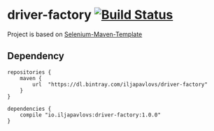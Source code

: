 # driver-factory  [![Build Status](https://travis-ci.com/iljapavlovs/driver-factory.svg?branch=master)](https://travis-ci.com/iljapavlovs/driver-factory)

Project is based on [Selenium-Maven-Template](https://github.com/Ardesco/Selenium-Maven-Template)

## Dependency
```
repositories {
    maven {
        url  "https://dl.bintray.com/iljapavlovs/driver-factory" 
    }
}

dependencies {
    compile "io.iljapavlovs:driver-factory:1.0.0"
}

```
